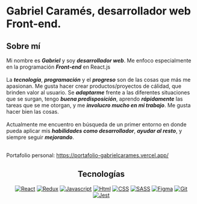 <h1>Gabriel Caramés, desarrollador web Front-end. </h1>


## Sobre mí

Mi nombre es ***Gabriel*** y soy ***desarrollador web***. Me enfoco especialmente en la programación ***Front-end*** en React.js<br><br>
La ***tecnología***, ***programación*** y el ***progreso*** son de las cosas que más me apasionan. Me gusta hacer crear productos/proyectos de cálidad, que brinden valor al usuario.
Se ***adaptarme*** frente a las diferentes situaciones que se surgan, tengo ***buena predisposición***, aprendo ***rápidamente*** las tareas que se me otorgan, y me ***involucro mucho en mi trabajo***. Me gusta hacer bien las cosas. <br><br>
Actualmente me encuentro en búsqueda de un primer entorno en donde pueda aplicar mis ***habilidades como desarrollador***, ***ayudar al resto***, y siempre seguir ***mejorando***.<br><br>

Portafolio personal: https://portafolio-gabrielcarames.vercel.app/

<div align="center">

## Tecnologías

[![React](https://img.shields.io/badge/-React-blue?style=for-the-badge&logo=React)](https://es.reactjs.org/)
[![Redux](https://img.shields.io/badge/-Redux-black?style=for-the-badge&logo=Redux)](https://es.redux.js.org/)
[![Javascript](https://img.shields.io/badge/-Javascript-critical?style=for-the-badge&logo=Javascript)](https://developer.mozilla.org/es/docs/Web/JavaScript)
[![Html](https://img.shields.io/badge/-html-violet?style=for-the-badge&logo=html5)](https://developer.mozilla.org/es/docs/Web/HTML)
[![CSS](https://img.shields.io/badge/-css-fire?style=for-the-badge&logo=css3)](https://developer.mozilla.org/es/docs/Web/CSS)
[![SASS](https://img.shields.io/badge/-sass-white?style=for-the-badge&logo=sass)](https://sass-lang.com/)
[![Figma](https://img.shields.io/badge/-Figma-white?style=for-the-badge&logo=figma)](https://figma.com/)
[![Git](https://img.shields.io/badge/-Git-pink?style=for-the-badge&logo=Git)](https://git-scm.com/)
[![Jest](https://img.shields.io/badge/-jest-green?style=for-the-badge&logo=Jest)](https://jestjs.io/)
  
</div>

